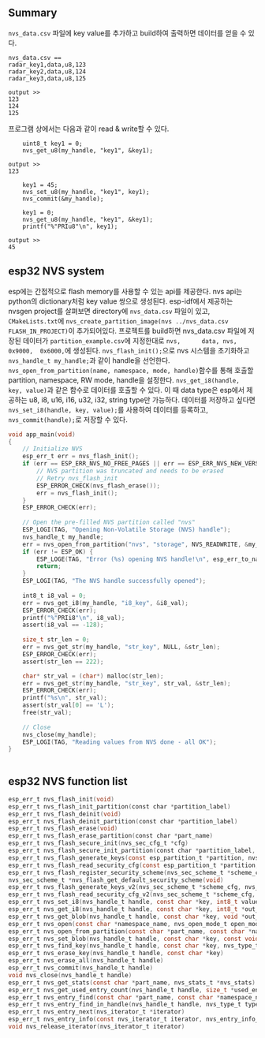 ## Summary
 `nvs_data.csv` 파일에 key value를 추가하고 build하여 출력하면 데이터를 얻을 수 있다.
``` csv
nvs_data.csv ==
radar_key1,data,u8,123
radar_key2,data,u8,124
radar_key3,data,u8,125

output >>
123
124
125
```

프로그램 상에서는 다음과 같이 read & write할 수 있다.
```
    uint8_t key1 = 0;
    nvs_get_u8(my_handle, "key1", &key1);

output >>
123

    key1 = 45; 
    nvs_set_u8(my_handle, "key1", key1);
    nvs_commit(&my_handle);
    
    key1 = 0;
    nvs_get_u8(my_handle, "key1", &key1);
    printf("%"PRIu8"\n", key1);

output >>
45
```

## esp32 NVS system
esp에는 간접적으로 flash memory를 사용할 수 있는 api를 제공한다. nvs api는 python의 dictionary처럼 key value 쌍으로 생성된다. esp-idf에서 제공하는 nvsgen project를 살펴보면 directory에 `nvs_data.csv` 파일이 있고, `CMakeLists.txt`에 `nvs_create_partition_image(nvs ../nvs_data.csv FLASH_IN_PROJECT)`이 추가되어있다. 프로젝트를 build하면 nvs_data.csv 파일에 저장된 데이터가 `partition_example.csv`에 지정한대로 `nvs,      data, nvs,     0x9000,  0x6000,`에 생성된다. `nvs_flash_init();`으로 nvs 시스템을 초기화하고 `nvs_handle_t my_handle;`과 같이 handle을 선언한다. `nvs_open_from_partition(name, namespace, mode, handle)`함수를 통해 호출할 partition, namespace, RW mode, handle을 설정한다. `nvs_get_i8(handle, key, value)`과 같은 함수로 데이터를 호출할 수 있다. 이 때 data type은 esp에서 제공하는 u8, i8, u16, i16, u32, i32, string type만 가능하다. 데이터를 저장하고 싶다면 `nvs_set_i8(handle, key, value);`를 사용하여 데이터를 등록하고, `nvs_commit(handle);`로 저장할 수 있다.
``` C
void app_main(void)
{
    // Initialize NVS
    esp_err_t err = nvs_flash_init();
    if (err == ESP_ERR_NVS_NO_FREE_PAGES || err == ESP_ERR_NVS_NEW_VERSION_FOUND) {
        // NVS partition was truncated and needs to be erased
        // Retry nvs_flash_init
        ESP_ERROR_CHECK(nvs_flash_erase());
        err = nvs_flash_init();
    }
    ESP_ERROR_CHECK(err);
    
    // Open the pre-filled NVS partition called "nvs"
    ESP_LOGI(TAG, "Opening Non-Volatile Storage (NVS) handle");
    nvs_handle_t my_handle;
    err = nvs_open_from_partition("nvs", "storage", NVS_READWRITE, &my_handle);
    if (err != ESP_OK) {
        ESP_LOGE(TAG, "Error (%s) opening NVS handle!\n", esp_err_to_name(err));
        return;
    }
    ESP_LOGI(TAG, "The NVS handle successfully opened");
       
    int8_t i8_val = 0;
    err = nvs_get_i8(my_handle, "i8_key", &i8_val);
    ESP_ERROR_CHECK(err);
    printf("%"PRIi8"\n", i8_val);
    assert(i8_val == -128);
    
    size_t str_len = 0;
    err = nvs_get_str(my_handle, "str_key", NULL, &str_len);
    ESP_ERROR_CHECK(err);
    assert(str_len == 222);

    char* str_val = (char*) malloc(str_len);
    err = nvs_get_str(my_handle, "str_key", str_val, &str_len);
    ESP_ERROR_CHECK(err);
    printf("%s\n", str_val);
    assert(str_val[0] == 'L');
    free(str_val);
      
    // Close
    nvs_close(my_handle);
    ESP_LOGI(TAG, "Reading values from NVS done - all OK");
}
    
```


## esp32 NVS function list
``` C
esp_err_t nvs_flash_init(void)
esp_err_t nvs_flash_init_partition(const char *partition_label)
esp_err_t nvs_flash_deinit(void)
esp_err_t nvs_flash_deinit_partition(const char *partition_label)
esp_err_t nvs_flash_erase(void)
esp_err_t nvs_flash_erase_partition(const char *part_name)
esp_err_t nvs_flash_secure_init(nvs_sec_cfg_t *cfg)
esp_err_t nvs_flash_secure_init_partition(const char *partition_label, nvs_sec_cfg_t *cfg)
esp_err_t nvs_flash_generate_keys(const esp_partition_t *partition, nvs_sec_cfg_t *cfg)
esp_err_t nvs_flash_read_security_cfg(const esp_partition_t *partition, nvs_sec_cfg_t *cfg)
esp_err_t nvs_flash_register_security_scheme(nvs_sec_scheme_t *scheme_cfg)
nvs_sec_scheme_t *nvs_flash_get_default_security_scheme(void)
esp_err_t nvs_flash_generate_keys_v2(nvs_sec_scheme_t *scheme_cfg, nvs_sec_cfg_t *cfg)
esp_err_t nvs_flash_read_security_cfg_v2(nvs_sec_scheme_t *scheme_cfg, nvs_sec_cfg_t *cfg)
esp_err_t nvs_set_i8(nvs_handle_t handle, const char *key, int8_t value)
esp_err_t nvs_get_i8(nvs_handle_t handle, const char *key, int8_t *out_value)
esp_err_t nvs_get_blob(nvs_handle_t handle, const char *key, void *out_value, size_t *length)
esp_err_t nvs_open(const char *namespace_name, nvs_open_mode_t open_mode, nvs_handle_t *out_handle)
esp_err_t nvs_open_from_partition(const char *part_name, const char *namespace_name, nvs_open_mode_t open_mode, nvs_handle_t *out_handle)
esp_err_t nvs_set_blob(nvs_handle_t handle, const char *key, const void *value, size_t length)
esp_err_t nvs_find_key(nvs_handle_t handle, const char *key, nvs_type_t *out_type)
esp_err_t nvs_erase_key(nvs_handle_t handle, const char *key)
esp_err_t nvs_erase_all(nvs_handle_t handle)
esp_err_t nvs_commit(nvs_handle_t handle)
void nvs_close(nvs_handle_t handle)
esp_err_t nvs_get_stats(const char *part_name, nvs_stats_t *nvs_stats)
esp_err_t nvs_get_used_entry_count(nvs_handle_t handle, size_t *used_entries)
esp_err_t nvs_entry_find(const char *part_name, const char *namespace_name, nvs_type_t type, nvs_iterator_t *output_iterator)
esp_err_t nvs_entry_find_in_handle(nvs_handle_t handle, nvs_type_t type, nvs_iterator_t *output_iterator)
esp_err_t nvs_entry_next(nvs_iterator_t *iterator)
esp_err_t nvs_entry_info(const nvs_iterator_t iterator, nvs_entry_info_t *out_info)
void nvs_release_iterator(nvs_iterator_t iterator)
```
